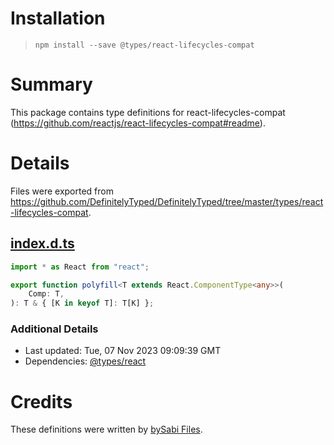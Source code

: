 # Installation
> `npm install --save @types/react-lifecycles-compat`

# Summary
This package contains type definitions for react-lifecycles-compat (https://github.com/reactjs/react-lifecycles-compat#readme).

# Details
Files were exported from https://github.com/DefinitelyTyped/DefinitelyTyped/tree/master/types/react-lifecycles-compat.
## [index.d.ts](https://github.com/DefinitelyTyped/DefinitelyTyped/tree/master/types/react-lifecycles-compat/index.d.ts)
````ts
import * as React from "react";

export function polyfill<T extends React.ComponentType<any>>(
    Comp: T,
): T & { [K in keyof T]: T[K] };

````

### Additional Details
 * Last updated: Tue, 07 Nov 2023 09:09:39 GMT
 * Dependencies: [@types/react](https://npmjs.com/package/@types/react)

# Credits
These definitions were written by [bySabi Files](https://github.com/bySabi).

